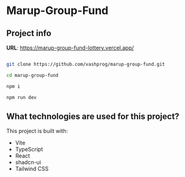 # Marup-Group-Fund

## Project info

**URL**: https://marup-group-fund-lottery.vercel.app/



```sh

git clone https://github.com/vashprog/marup-group-fund.git

cd marup-group-fund

npm i

npm run dev
```

## What technologies are used for this project?

This project is built with:

- Vite
- TypeScript
- React
- shadcn-ui
- Tailwind CSS
